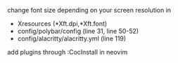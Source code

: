 change font size depending on your screen resolution in
- Xresources (*Xft.dpi,*Xft.font)
- config/polybar/config (line 31, line 50-52)
- config/alacritty/alacritty.yml (line 119)

add plugins through :CocInstall in neovim

